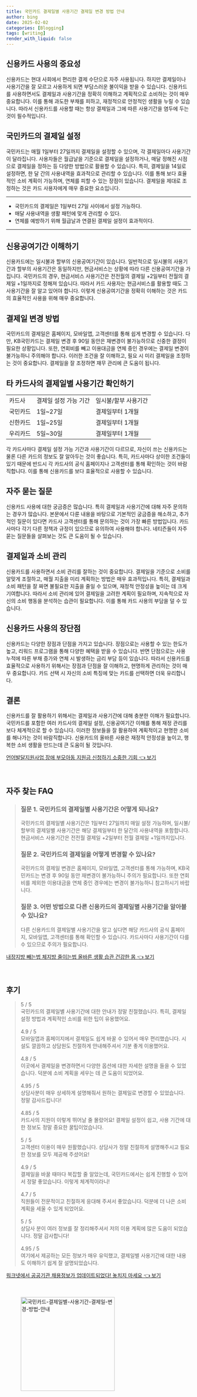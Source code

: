 ```yaml
---
title: 국민카드 결제일별 사용기간 결제일 변경 방법 안내
author: bing
date: 2025-02-02
categories: [Blogging]
tags: [writing]
render_with_liquid: false
---
```



<h2 id='신용카드 사용의 중요성'>신용카드 사용의 중요성</h2>

<p>신용카드는 현대 사회에서 편리한 결제 수단으로 자주 사용됩니다. 하지만 결제일이나 사용기간을 잘 모르고 사용하게 되면 부담스러운 불이익을 받을 수 있습니다. 신용카드를 사용하면서도 결제일과 사용기간을 정확히 이해하고 계획적으로 소비하는 것이 매우 중요합니다. 이를 통해 과도한 부채를 피하고, 재정적으로 안정적인 생활을 누릴 수 있습니다. 따라서 신용카드를 사용할 때는 항상 결제일과 그에 따른 사용기간을 염두에 두는 것이 필수적입니다.</p>

<h2 id='국민카드의 결제일 설정'>국민카드의 결제일 설정</h2>

<p>국민카드는 매월 1일부터 27일까지 결제일을 설정할 수 있으며, 각 결제일마다 사용기간이 달라집니다. 사용자들은 월급날을 기준으로 결제일을 설정하거나, 매달 정해진 시점으로 결제일을 정하는 등 다양한 방법으로 활용할 수 있습니다. 특히, 결제일을 14일로 설정하면, 한 달 간의 사용내역을 효과적으로 관리할 수 있습니다. 이를 통해 보다 효율적인 소비 계획이 가능하며, 연체를 피할 수 있는 장점이 있습니다. 결제일을 제대로 조정하는 것은 카드 사용자에게 매우 중요한 요소입니다.</p>

<hr />

<ul>
    <li>국민카드의 결제일은 1일부터 27일 사이에서 설정 가능하다.</li>
    <li>매달 사용내역을 생활 패턴에 맞게 관리할 수 있다.</li>
    <li>연체를 예방하기 위해 월급날과 연결된 결제일 설정이 효과적이다.</li>
</ul>

<hr />

<h2 id='신용공여기간 이해하기'>신용공여기간 이해하기</h2>

<p>신용카드에는 일시불과 할부의 신용공여기간이 있습니다. 일반적으로 일시불의 사용기간과 할부의 사용기간은 동일하지만, 현금서비스는 상황에 따라 다른 신용공여기간을 가집니다. 국민카드의 경우, 현금서비스 사용기간은 전전월의 결제일 +2일부터 전월의 결제일 +1일까지로 정해져 있습니다. 따라서 카드 사용자는 현금서비스를 활용할 때도 그 사용기간을 잘 알고 있어야 합니다. 이렇게 신용공여기간을 정확히 이해하는 것은 카드의 효율적인 사용을 위해 매우 중요합니다.</p>

<h2 id='결제일 변경 방법'>결제일 변경 방법</h2>

<p>국민카드의 결제일은 홈페이지, 모바일앱, 고객센터를 통해 쉽게 변경할 수 있습니다. 다만, KB국민카드는 결제일 변경 후 90일 동안은 재변경이 불가능하므로 신중한 결정이 필요한 상황입니다. 또한, 연회비를 빼고 이용대금을 연체 중인 경우에는 결제일 변경이 불가능하니 주의해야 합니다. 이러한 조건을 잘 이해하고, 필요 시 미리 결제일을 조정하는 것이 중요합니다. 결제일을 잘 조정하면 재무 관리에 큰 도움이 됩니다.</p>

<h2 id='타 카드사의 결제일별 사용기간 확인하기'>타 카드사의 결제일별 사용기간 확인하기</h2>

<table>
    <tr>
        <td>카드사</td>
        <td>결제일 설정 가능 기간</td>
        <td>일시불/할부 사용기간</td>
    </tr>
    <tr>
        <td>국민카드</td>
        <td>1일~27일</td>
        <td>결제일부터 1개월</td>
    </tr>
    <tr>
        <td>신한카드</td>
        <td>1일~25일</td>
        <td>결제일부터 1개월</td>
    </tr>
    <tr>
        <td>우리카드</td>
        <td>5일~30일</td>
        <td>결제일부터 1개월</td>
    </tr>
</table>

<p>각 카드사마다 결제일 설정 가능 기간과 사용기간이 다르므로, 자신이 쓰는 신용카드는 물론 다른 카드의 정보도 잘 알아두는 것이 좋습니다. 특히, 카드사마다 상이한 조건들이 있기 때문에 반드시 각 카드사의 공식 홈페이지나 고객센터를 통해 확인하는 것이 바람직합니다. 이를 통해 신용카드를 보다 효율적으로 사용할 수 있습니다.</p>

<h2 id='자주 묻는 질문'>자주 묻는 질문</h2>

<p>신용카드 사용에 대한 궁금증은 많습니다. 특히 결제일과 사용기간에 대해 자주 문의하는 경우가 많습니다. 본문에서 다룬 내용을 바탕으로 기본적인 궁금증을 해소하고, 추가적인 질문이 있다면 카드사 고객센터를 통해 문의하는 것이 가장 빠른 방법입니다. 카드사마다 각기 다른 정책과 규정이 있으므로 유의하여 사용해야 합니다. 네티즌들이 자주 묻는 질문들을 살펴보는 것도 큰 도움이 될 수 있습니다.</p>

<h2 id='결제일과 소비 관리'>결제일과 소비 관리</h2>

<p>신용카드를 사용하면서 소비 관리를 잘하는 것이 중요합니다. 결제일을 기준으로 소비를 알맞게 조절하고, 매월 지출을 미리 계획하는 방법은 매우 효과적입니다. 특히, 결제일과 소비 패턴을 잘 짜면 불필요한 지출을 줄일 수 있으며, 재정적 안정성을 높이는 데 크게 기여합니다. 따라서 소비 관리에 있어 결제일을 고려한 계획이 필요하며, 지속적으로 자신의 소비 행동을 분석하는 습관이 필요합니다. 이를 통해 카드 사용의 부담을 덜 수 있습니다.</p>

<h2 id='신용카드 사용의 장단점'>신용카드 사용의 장단점</h2>

<p>신용카드는 다양한 장점과 단점을 가지고 있습니다. 장점으로는 사용할 수 있는 한도가 높고, 리워드 프로그램을 통해 다양한 혜택을 받을 수 있습니다. 반면 단점으로는 사용 누적에 따른 부채 증가와 연체 시 발생하는 금리 부담 등이 있습니다. 따라서 신용카드를 효율적으로 사용하기 위해서는 장점과 단점을 잘 이해하고, 현명하게 관리하는 것이 매우 중요합니다. 카드 선택 시 자신의 소비 특징에 맞는 카드를 선택하면 더욱 유리합니다.</p>

<h2 id='결론'>결론</h2>

<p>신용카드를 잘 활용하기 위해서는 결제일과 사용기간에 대해 충분한 이해가 필요합니다. 국민카드를 포함한 여러 카드사의 결제일 설정, 신용공여기간 이해를 통해 재정 관리를 보다 체계적으로 할 수 있습니다. 이러한 정보들을 잘 활용하여 계획적이고 현명한 소비를 해나가는 것이 바람직합니다. 신용카드의 올바른 사용은 재정적 안정성을 높이고, 행복한 소비 생활을 만드는데 큰 도움이 될 것입니다.</p>


<p><a class="click-button" title="언어발달지원사업 장애 부모아동 지원금 신청하기 소중한 기회" href="https://aptwhite.github.io/posts/%EC%96%B8%EC%96%B4%EB%B0%9C%EB%8B%AC%EC%A7%80%EC%9B%90%EC%82%AC%EC%97%85-%EC%9E%A5%EC%95%A0-%EB%B6%80%EB%AA%A8%EC%95%84%EB%8F%99-%EC%A7%80%EC%9B%90%EA%B8%88-%EC%8B%A0%EC%B2%AD%ED%95%98%EA%B8%B0-%EC%86%8C%EC%A4%91%ED%95%9C-%EA%B8%B0%ED%9A%8C/" rel="dofollow">언어발달지원사업 장애 부모아동 지원금 신청하기 소중한 기회 👈 보기</a></p><br>
<h2 id='자주_찾는_FAQ'>자주 찾는 FAQ</h2>
<div itemscope="" itemtype="https://schema.org/FAQPage"> 
<blockquote> 
<div itemscope="" itemprop="mainEntity" itemtype="https://schema.org/Question"> 
<h3 itemprop="name">질문 1. 국민카드의 결제일별 사용기간은 어떻게 되나요?</h3> 
<div itemscope="" itemprop="acceptedAnswer" itemtype="https://schema.org/Answer"> 
<span itemprop="text"> 
<p>국민카드의 결제일별 사용기간은 1일부터 27일까지 매일 설정 가능하며, 일시불/할부의 결제일별 사용기간은 해당 결제일부터 한 달간의 사용내역을 포함합니다. 현금서비스 사용기간은 전전월 결제일 +2일부터 전월 결제일 +1일까지입니다.</p> 
</span> 
</div> 
</div> 
<div itemscope="" itemprop="mainEntity" itemtype="https://schema.org/Question"> 
<h3 itemprop="name">질문 2. 국민카드의 결제일을 어떻게 변경할 수 있나요?</h3> 
<div itemscope="" itemprop="acceptedAnswer" itemtype="https://schema.org/Answer"> 
<span itemprop="text"> 
<p>국민카드의 결제일 변경은 홈페이지, 모바일앱, 고객센터를 통해 가능하며, KB국민카드는 변경 후 90일 동안 재변경이 불가능하니 주의가 필요합니다. 또한 연회비를 제외한 이용대금을 연체 중인 경우에는 변경이 불가능하니 참고하시기 바랍니다.</p> 
</span> 
</div> 
</div> 
<div itemscope="" itemprop="mainEntity" itemtype="https://schema.org/Question"> 
<h3 itemprop="name">질문 3. 어떤 방법으로 다른 신용카드의 결제일별 사용기간을 알아볼 수 있나요?</h3> 
<div itemscope="" itemprop="acceptedAnswer" itemtype="https://schema.org/Answer"> 
<span itemprop="text"> 
<p>다른 신용카드의 결제일별 사용기간을 알고 싶다면 해당 카드사의 공식 홈페이지, 모바일앱, 고객센터를 통해 확인할 수 있습니다. 카드사마다 사용기간이 다를 수 있으므로 주의가 필요합니다.</p> 
</span> 
</div> 
</div> 
</blockquote> 
</div>
<p><a class="click-button" title="내장지방 빼는법 체지방 줄이는법 올바른 생활 습관 건강한 몸" href="https://aptwhite.github.io/posts/%EB%82%B4%EC%9E%A5%EC%A7%80%EB%B0%A9-%EB%B9%BC%EB%8A%94%EB%B2%95-%EC%B2%B4%EC%A7%80%EB%B0%A9-%EC%A4%84%EC%9D%B4%EB%8A%94%EB%B2%95-%EC%98%AC%EB%B0%94%EB%A5%B8-%EC%83%9D%ED%99%9C-%EC%8A%B5%EA%B4%80-%EA%B1%B4%EA%B0%95%ED%95%9C-%EB%AA%B8/" rel="dofollow">내장지방 빼는법 체지방 줄이는법 올바른 생활 습관 건강한 몸 👈 보기</a></p><br>
<h2 id='후기'>후기</h2>
<div itemscope itemtype="https://schema.org/Product">
  <blockquote>
  <div itemprop="review" itemscope itemtype="https://schema.org/Review">
      <div itemprop="reviewRating" itemscope itemtype="https://schema.org/Rating"> <span itemprop="ratingValue">5</span> / <span itemprop="bestRating">5</span> </div>
      <span itemprop="reviewBody">국민카드의 결제일별 사용기간에 대한 안내가 정말 친절했습니다. 특히, 결제일 설정 방법과 계획적인 소비를 위한 팁이 유용했어요.</span>
  </div>
  <br>
  <div itemprop="review" itemscope itemtype="https://schema.org/Review">
      <div itemprop="reviewRating" itemscope itemtype="https://schema.org/Rating"> <span itemprop="ratingValue">4.9</span> / <span itemprop="bestRating">5</span> </div>
      <span itemprop="reviewBody">모바일앱과 홈페이지에서 결제일도 쉽게 바꿀 수 있어서 매우 편리했습니다. 시설도 깔끔하고 상담원도 친절하게 안내해주셔서 기분 좋게 이용했어요.</span>
  </div>
  <br>
  <div itemprop="review" itemscope itemtype="https://schema.org/Review">
      <div itemprop="reviewRating" itemscope itemtype="https://schema.org/Rating"> <span itemprop="ratingValue">4.8</span> / <span itemprop="bestRating">5</span> </div>
      <span itemprop="reviewBody">이곳에서 결제일을 변경하면서 다양한 옵션에 대한 자세한 설명을 들을 수 있었습니다. 덕분에 소비 계획을 세우는 데 큰 도움이 되었어요.</span>
  </div>
  <br>
  <div itemprop="review" itemscope itemtype="https://schema.org/Review">
      <div itemprop="reviewRating" itemscope itemtype="https://schema.org/Rating"> <span itemprop="ratingValue">4.95</span> / <span itemprop="bestRating">5</span> </div>
      <span itemprop="reviewBody">상담사분이 매우 상세하게 설명해줘서 원하는 결제일로 변경할 수 있었습니다. 정말 감사드립니다!</span>
  </div>
  <br>
  <div itemprop="review" itemscope itemtype="https://schema.org/Review">
      <div itemprop="reviewRating" itemscope itemtype="https://schema.org/Rating"> <span itemprop="ratingValue">4.85</span> / <span itemprop="bestRating">5</span> </div>
      <span itemprop="reviewBody">카드사의 지원이 이렇게 뛰어날 줄 몰랐어요! 결제일 설정이 쉽고, 사용 기간에 대한 정보도 정말 중요한 꿀팁이었습니다.</span>
  </div>
  <br>
  <div itemprop="review" itemscope itemtype="https://schema.org/Review">
      <div itemprop="reviewRating" itemscope itemtype="https://schema.org/Rating"> <span itemprop="ratingValue">5</span> / <span itemprop="bestRating">5</span> </div>
      <span itemprop="reviewBody">고객센터 이용이 매우 원활했습니다. 상담사가 정말 친절하게 설명해주시고 필요한 정보를 모두 제공해 주셨어요!</span>
  </div>
  <br>
  <div itemprop="review" itemscope itemtype="https://schema.org/Review">
      <div itemprop="reviewRating" itemscope itemtype="https://schema.org/Rating"> <span itemprop="ratingValue">4.9</span> / <span itemprop="bestRating">5</span> </div>
      <span itemprop="reviewBody">결제일을 바꿀 때마다 복잡할 줄 알았는데, 국민카드에서는 쉽게 진행할 수 있어서 정말 좋았습니다. 이렇게 체계적이라니!</span>
  </div>
  <br>
  <div itemprop="review" itemscope itemtype="https://schema.org/Review">
      <div itemprop="reviewRating" itemscope itemtype="https://schema.org/Rating"> <span itemprop="ratingValue">4.7</span> / <span itemprop="bestRating">5</span> </div>
      <span itemprop="reviewBody">직원들이 전문적이고 친절하게 응대해 주셔서 좋았습니다. 덕분에 더 나은 소비 계획을 세울 수 있게 되었어요.</span>
  </div>
  <br>
  <div itemprop="review" itemscope itemtype="https://schema.org/Review">
      <div itemprop="reviewRating" itemscope itemtype="https://schema.org/Rating"> <span itemprop="ratingValue">5</span> / <span itemprop="bestRating">5</span> </div>
      <span itemprop="reviewBody">상담사 분이 여러 정보를 잘 정리해주셔서 저의 이용 계획에 많은 도움이 되었습니다. 정말 감사합니다!</span>
  </div>
  <br>
  <div itemprop="review" itemscope itemtype="https://schema.org/Review">
      <div itemprop="reviewRating" itemscope itemtype="https://schema.org/Rating"> <span itemprop="ratingValue">4.95</span> / <span itemprop="bestRating">5</span> </div>
      <span itemprop="reviewBody">여기에서 제공하는 모든 정보가 매우 유익했고, 결제일별 사용기간에 대한 내용도 이해하기 쉽게 잘 설명되었습니다.</span>
  </div>
  </blockquote>
</div>
<p><a class="click-button" title="워크넷에서 공공기관 채용정보가 업데이트되었다! 놓치지 마세요" href="https://aptwhite.github.io/posts/%EC%9B%8C%ED%81%AC%EB%84%B7%EC%97%90%EC%84%9C-%EA%B3%B5%EA%B3%B5%EA%B8%B0%EA%B4%80-%EC%B1%84%EC%9A%A9%EC%A0%95%EB%B3%B4%EA%B0%80-%EC%97%85%EB%8D%B0%EC%9D%B4%ED%8A%B8%EB%90%98%EC%97%88%EB%8B%A4!-%EB%86%93%EC%B9%98%EC%A7%80-%EB%A7%88%EC%84%B8%EC%9A%94/" rel="dofollow">워크넷에서 공공기관 채용정보가 업데이트되었다! 놓치지 마세요 👈 보기</a></p><br>
<figure class="image"><img src="https://aptwhite.github.io/assets/img/thumbnail/국민카드-결제일별-사용기간-결제일-변경-방법-안내.webp" alt="국민카드-결제일별-사용기간-결제일-변경-방법-안내" width="256" height="256"></figure>